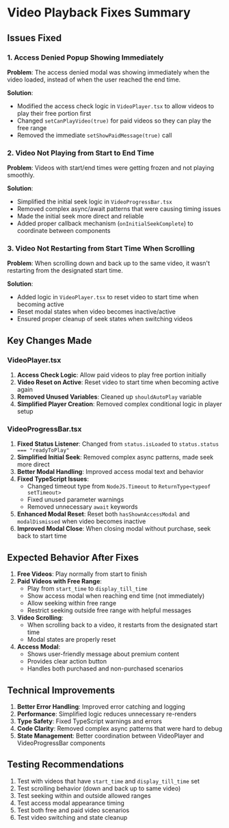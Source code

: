# Video Playback Fixes Summary

## Issues Fixed

### 1. Access Denied Popup Showing Immediately
**Problem**: The access denied modal was showing immediately when the video loaded, instead of when the user reached the end time.

**Solution**: 
- Modified the access check logic in `VideoPlayer.tsx` to allow videos to play their free portion first
- Changed `setCanPlayVideo(true)` for paid videos so they can play the free range
- Removed the immediate `setShowPaidMessage(true)` call

### 2. Video Not Playing from Start to End Time
**Problem**: Videos with start/end times were getting frozen and not playing smoothly.

**Solution**:
- Simplified the initial seek logic in `VideoProgressBar.tsx`
- Removed complex async/await patterns that were causing timing issues
- Made the initial seek more direct and reliable
- Added proper callback mechanism (`onInitialSeekComplete`) to coordinate between components

### 3. Video Not Restarting from Start Time When Scrolling
**Problem**: When scrolling down and back up to the same video, it wasn't restarting from the designated start time.

**Solution**:
- Added logic in `VideoPlayer.tsx` to reset video to start time when becoming active
- Reset modal states when video becomes inactive/active
- Ensured proper cleanup of seek states when switching videos

## Key Changes Made

### VideoPlayer.tsx
1. **Access Check Logic**: Allow paid videos to play free portion initially
2. **Video Reset on Active**: Reset video to start time when becoming active again
3. **Removed Unused Variables**: Cleaned up `shouldAutoPlay` variable
4. **Simplified Player Creation**: Removed complex conditional logic in player setup

### VideoProgressBar.tsx
1. **Fixed Status Listener**: Changed from `status.isLoaded` to `status.status === "readyToPlay"`
2. **Simplified Initial Seek**: Removed complex async patterns, made seek more direct
3. **Better Modal Handling**: Improved access modal text and behavior
4. **Fixed TypeScript Issues**: 
   - Changed timeout type from `NodeJS.Timeout` to `ReturnType<typeof setTimeout>`
   - Fixed unused parameter warnings
   - Removed unnecessary `await` keywords
5. **Enhanced Modal Reset**: Reset both `hasShownAccessModal` and `modalDismissed` when video becomes inactive
6. **Improved Modal Close**: When closing modal without purchase, seek back to start time

## Expected Behavior After Fixes

1. **Free Videos**: Play normally from start to finish
2. **Paid Videos with Free Range**: 
   - Play from `start_time` to `display_till_time`
   - Show access modal when reaching end time (not immediately)
   - Allow seeking within free range
   - Restrict seeking outside free range with helpful messages
3. **Video Scrolling**: 
   - When scrolling back to a video, it restarts from the designated start time
   - Modal states are properly reset
4. **Access Modal**: 
   - Shows user-friendly message about premium content
   - Provides clear action button
   - Handles both purchased and non-purchased scenarios

## Technical Improvements

1. **Better Error Handling**: Improved error catching and logging
2. **Performance**: Simplified logic reduces unnecessary re-renders
3. **Type Safety**: Fixed TypeScript warnings and errors
4. **Code Clarity**: Removed complex async patterns that were hard to debug
5. **State Management**: Better coordination between VideoPlayer and VideoProgressBar components

## Testing Recommendations

1. Test with videos that have `start_time` and `display_till_time` set
2. Test scrolling behavior (down and back up to same video)
3. Test seeking within and outside allowed ranges
4. Test access modal appearance timing
5. Test both free and paid video scenarios
6. Test video switching and state cleanup